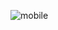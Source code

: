 ![mobile](https://github.com/khalidNidal/pFolio/assets/137891091/f5c75aa0-2bde-48d4-8d65-e114fc6c6804)
